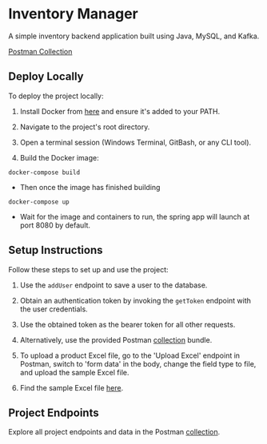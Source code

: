 # Inventory Manager

A simple inventory backend application built using Java, MySQL, and Kafka.

[Postman Collection](collection/leaderboard_collection.json)

## Deploy Locally

To deploy the project locally:

1. Install Docker from [here](https://docs.docker.com/get-docker/) and ensure it's added to your PATH.

2. Navigate to the project's root directory.

3. Open a terminal session (Windows Terminal, GitBash, or any CLI tool).

4. Build the Docker image:

  ```
  docker-compose build
  ```
-  Then once the image has finished building

  ```
  docker-compose up
  ```

- Wait for the image and containers to run, the spring app will launch at port 8080 by default.


## Setup Instructions

Follow these steps to set up and use the project:

1. Use the `addUser` endpoint to save a user to the database.

2. Obtain an authentication token by invoking the `getToken` endpoint with the user credentials.

3. Use the obtained token as the bearer token for all other requests.

4. Alternatively, use the provided Postman [collection](utilities/Inventory_Manager.postman_collection) bundle.

5. To upload a product Excel file, go to the 'Upload Excel' endpoint in Postman, switch to 'form data' in the body, change the field type to file, and upload the sample Excel file.

6. Find the sample Excel file [here](utilities/product_list.xlsx).

## Project Endpoints

Explore all project endpoints and data in the Postman [collection](utilities/Inventory_Manager.postman_collection).